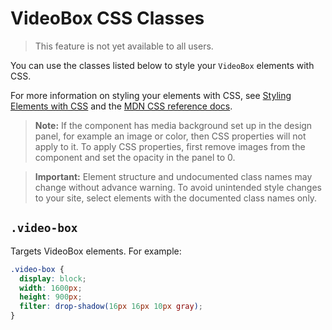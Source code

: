 <!-- This article was published using the Doc Push single-sourcing tool. Any changes to this article MUST be made in the source file. Find it at www.github.com/wix-private/velo-docs.-->

# VideoBox CSS Classes

> This feature is not yet available to all users.

You can use the classes listed below
to style your `VideoBox` elements with CSS.

For more information on styling your elements with CSS, see
[Styling Elements with CSS]($w/styling-elements-with-css) and the
[MDN CSS reference docs](https://developer.mozilla.org/en-US/docs/Learn/CSS).

> **Note:** If the component has media background set up in the design panel, for example an image or color, then CSS properties will not apply to it. To apply CSS properties, first remove images from the component and set the opacity in the panel to 0.

<blockquote class="important">

__Important:__
Element structure and undocumented class names
may change without advance warning.
To avoid unintended style changes to your site,
select elements with the documented class names only.

</blockquote>

## `.video-box`

Targets VideoBox elements.
For example:

```css
.video-box {
  display: block;
  width: 1600px;
  height: 900px;
  filter: drop-shadow(16px 16px 10px gray);
}
```

